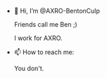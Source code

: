 - 👋 Hi, I’m @AXRO-BentonCulp

    Friends call me Ben ;)

    I work for AXRO.
    
- 📫 How to reach me:

    You don't.
